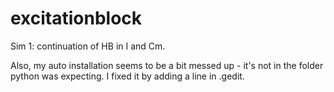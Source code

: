 # excitationblock


Sim 1: continuation of HB in I and Cm. 


Also, my auto installation seems to be a bit messed up - it's not in the folder python was expecting.
I fixed it by adding a line in .gedit.
